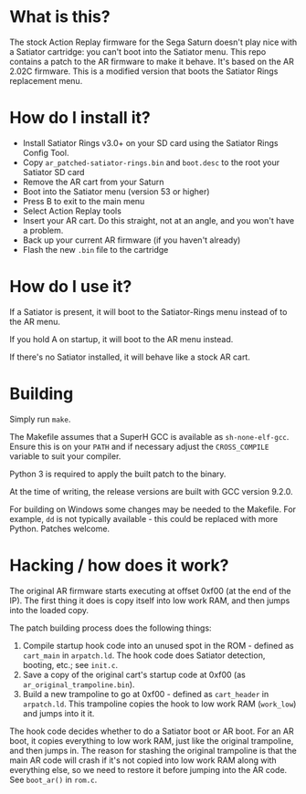 # What is this?

The stock Action Replay firmware for the Sega Saturn doesn't play nice with a Satiator cartridge: you can't boot into the Satiator menu.
This repo contains a patch to the AR firmware to make it behave.
It's based on the AR 2.02C firmware.
This is a modified version that boots the Satiator Rings replacement menu.

# How do I install it?

- Install Satiator Rings v3.0+ on your SD card using the Satiator Rings Config Tool.
- Copy `ar_patched-satiator-rings.bin` and `boot.desc` to the root your Satiator SD card
- Remove the AR cart from your Saturn
- Boot into the Satiator menu (version 53 or higher)
- Press B to exit to the main menu
- Select Action Replay tools
- Insert your AR cart. Do this straight, not at an angle, and you won't have a problem.
- Back up your current AR firmware (if you haven't already)
- Flash the new `.bin` file to the cartridge

# How do I use it?

If a Satiator is present, it will boot to the Satiator-Rings menu instead of to the AR menu.

If you hold A on startup, it will boot to the AR menu instead.

If there's no Satiator installed, it will behave like a stock AR cart.

# Building

Simply run `make`.

The Makefile assumes that a SuperH GCC is available as `sh-none-elf-gcc`.
Ensure this is on your `PATH` and if necessary adjust the `CROSS_COMPILE` variable to suit your compiler.

Python 3 is required to apply the built patch to the binary.

At the time of writing, the release versions are built with GCC version 9.2.0.

For building on Windows some changes may be needed to the Makefile.
For example, `dd` is not typically available - this could be replaced with more Python.
Patches welcome.

# Hacking / how does it work?

The original AR firmware starts executing at offset 0xf00 (at the end of the IP).
The first thing it does is copy itself into low work RAM, and then jumps into the loaded copy.

The patch building process does the following things:

1. Compile startup hook code into an unused spot in the ROM - defined as `cart_main` in `arpatch.ld`.
    The hook code does Satiator detection, booting, etc.; see `init.c`.
2. Save a copy of the original cart's startup code at 0xf00 (as `ar_original_trampoline.bin`).
3. Build a new trampoline to go at 0xf00 - defined as `cart_header` in `arpatch.ld`.
    This trampoline copies the hook to low work RAM (`work_low`) and jumps into it it.

The hook code decides whether to do a Satiator boot or AR boot.
For an AR boot, it copies everything to low work RAM, just like the original trampoline, and then jumps in.
The reason for stashing the original trampoline is that the main AR code will crash if it's not copied into low work RAM along with everything else,
so we need to restore it before jumping into the AR code.
See `boot_ar()` in `rom.c`.
